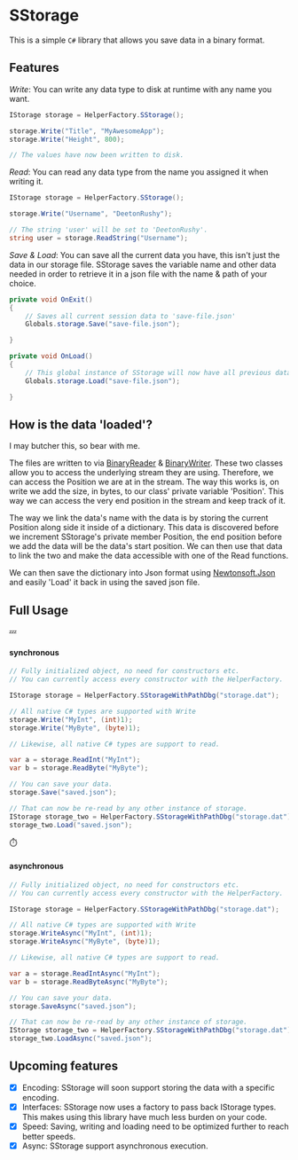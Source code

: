 # SStorage

This is a simple `C#` library that allows you save data in a binary format.

## Features

*Write*: You can write any data type to disk at runtime with any name you want.
```cs
IStorage storage = HelperFactory.SStorage();

storage.Write("Title", "MyAwesomeApp");
storage.Write("Height", 800);

// The values have now been written to disk.

```

*Read*: You can read any data type from the name you assigned it when writing it.
```cs
IStorage storage = HelperFactory.SStorage();

storage.Write("Username", "DeetonRushy");

// The string 'user' will be set to 'DeetonRushy'.
string user = storage.ReadString("Username");

```

*Save & Load*: You can save all the current data you have, this isn't just the data in our storage file. SStorage saves the variable name and other data needed in order to retrieve it in a json file with the name & path of your choice.
```cs
private void OnExit()
{
    // Saves all current session data to 'save-file.json'
    Globals.storage.Save("save-file.json");

}

private void OnLoad()
{
    // This global instance of SStorage will now have all previous data loaded & ready.
    Globals.storage.Load("save-file.json");

}
```
## How is the data 'loaded'?
I may butcher this, so bear with me.

The files are written to via  [BinaryReader](https://docs.microsoft.com/en-us/dotnet/api/system.io.binaryreader?view=net-5.0) & [BinaryWriter](https://docs.microsoft.com/en-us/dotnet/api/system.io.binaryreader?view=net-5.0). These two classes allow you to access the underlying stream they are using. Therefore, we can access the Position we are at in the stream. The way this works is, on write we add the size, in bytes, to our class' private variable 'Position'. This way we can access the very end position in the stream and keep track of it.

The way we link the data's name with the data is by storing the current Position along side it inside of a dictionary. This data is discovered before we increment SStorage's private member Position, the end position before we add the data will be the data's start position. We can then use that data to link the two and make the data accessible with one of the Read functions. 

We can then save the dictionary into Json format using [Newtonsoft.Json](https://www.newtonsoft.com/json) and easily 'Load' it back in using the saved json file.

## Full Usage

:zzz:
#### synchronous
```cs
// Fully initialized object, no need for constructors etc.
// You can currently access every constructor with the HelperFactory.

IStorage storage = HelperFactory.SStorageWithPathDbg("storage.dat");

// All native C# types are supported with Write
storage.Write("MyInt", (int)1);
storage.Write("MyByte", (byte)1);

// Likewise, all native C# types are support to read.

var a = storage.ReadInt("MyInt");
var b = storage.ReadByte("MyByte");

// You can save your data.
storage.Save("saved.json");

// That can now be re-read by any other instance of storage.
IStorage storage_two = HelperFactory.SStorageWithPathDbg("storage.dat");
storage_two.Load("saved.json");
```
:stopwatch:
#### asynchronous
```cs
// Fully initialized object, no need for constructors etc.
// You can currently access every constructor with the HelperFactory.

IStorage storage = HelperFactory.SStorageWithPathDbg("storage.dat");

// All native C# types are supported with Write
storage.WriteAsync("MyInt", (int)1);
storage.WriteAsync("MyByte", (byte)1);

// Likewise, all native C# types are support to read.

var a = storage.ReadIntAsync("MyInt");
var b = storage.ReadByteAsync("MyByte");

// You can save your data.
storage.SaveAsync("saved.json");

// That can now be re-read by any other instance of storage.
IStorage storage_two = HelperFactory.SStorageWithPathDbg("storage.dat");
storage_two.LoadAsync("saved.json");
```


## Upcoming features

- [x] Encoding: SStorage will soon support storing the data with a specific encoding.
- [x] Interfaces: SStorage now uses a factory to pass back IStorage types. This makes using this library have much less burden on your code.
- [x] Speed: Saving, writing and loading need to be optimized further to reach better speeds.
- [x] Async: SStorage support asynchronous execution.
